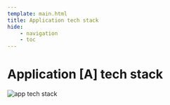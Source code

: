 ```yaml
---
template: main.html
title: Application tech stack
hide: 
    - navigation
    - toc
---
```



<h1> Application [A] tech stack </h1>

![app tech stack](../overrides/assets/images/iia.jpeg)

